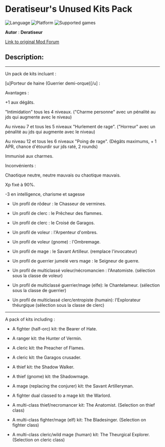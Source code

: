 # Deratiseur's Unused Kits Pack

![Language](https://img.shields.io/static/v1?label=language&message=english%20%7C%20french%20%7C%20&color=informational)
![Platform](https://img.shields.io/static/v1?label=platform&message=windows%20%7C%20macOS%20%7C%20&color=informational)
![Supported games](https://img.shields.io/static/v1?label=supported%20games&message=BG2%20%7C%20BGT%20%7C%20BGEE%20%7C%20BG2EE%20%7C%20EET%20%7C%20IWDEE%20%7C&color=dodgerblue)

**Autor** : **Deratiseur**

[Link to original Mod Forum](https://www.baldursgateworld.fr/viewforum.php?f=579)


## Description:
-------------

Un pack de kits incluant :

[u]Porteur de haine (Guerrier demi-orque)[/u] :

Avantages :

+1 aux dégâts.

"Intimidation" tous les 4 niveaux. ("Charme personne" avec un pénalité au jds qui augmente avec le niveau)

Au niveau 7 et  tous les 5 niveaux "Hurlement de rage". ("Horreur" avec un pénalité au jds qui augmente avec le niveau)

 Au niveau 12 et tous les 6 niveaux "Poing de rage". (Dégâts maximums, + 1 APR, chance d'étourdir sur jds raté, 2 rounds)
 
Immunisé aux charmes.
 
Inconvénients :

Chaotique neutre, neutre mauvais ou chaotique mauvais.

Xp fixé à 90%.

-3 en intelligence, charisme et sagesse
  
- Un profil de rôdeur : le Chasseur de vermines.
  
- Un profil de clerc : le Prêcheur des flammes.
  
- Un profil de clerc : le Croisé de Garagos.
  
- Un profil de voleur : l'Arpenteur d'ombres.
  
- Un profil de voleur (gnome) : l'Ombremage.
  
- Un profil de mage : le Savant Artilleur. (remplace l'invocateur)
  
- Un profil de guerrier jumelé vers mage : le Seigneur de guerre.
  
- Un profil de multiclassé voleur/nécromancien : l'Anatomiste. (sélection sous la classe de voleur)
  
- Un profil de multiclassé guerrier/mage (elfe): le Chantelameur. (sélection sous la classe de guerrier)
  
- Un profil de multiclassé clerc/entropiste (humain): l'Explorateur théurgique (sélection sous la classe de clerc)

------------

A pack of kits including : 

- A fighter (half-orc) kit: the Bearer of Hate.
  
- A ranger kit: the Hunter of Vermin.
  
- A cleric kit: the Preacher of Flames.
  
- A cleric kit: the Garagos crusader.
  
- A thief kit: the Shadow Walker.
  
- A thief (gnome) kit: the Shadowmage.
  
- A mage (replacing the conjurer) kit: the Savant Artilleryman.
  
- A fighter dual classed to a mage kit: the Warlord.
  
- A multi-class thief/necromancer kit: The Anatomist. (Selection on thief class)

- A multi-class fighter/mage (elf) kit: The Bladesinger. (Selection on fighter class)
  
- A multi-class cleric/wild mage (human) kit: The Theurgical Explorer. (Selection on cleric class)
